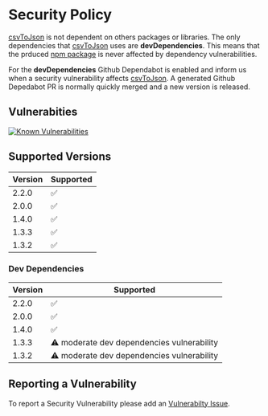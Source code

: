# Security Policy

[csvToJson](https://github.com/iuccio/csvToJson) is not dependent on others packages or libraries. The only dependencies that [csvToJson](https://github.com/iuccio/csvToJson) uses 
are **devDependencies**.
This means that the prduced [npm package](https://www.npmjs.com/package/convert-csv-to-json) is never affected by dependency vulnerabilities.

For the **devDependencies** Github Dependabot is enabled and inform us when a security vulnerability affects [csvToJson](https://github.com/iuccio/csvToJson). 
A generated Github Depedabot PR is normally quickly merged and a new version is released.

## Vulnerabities 
[![Known Vulnerabilities](https://snyk.io/test/github/iuccio/csvToJson/badge.svg)](https://snyk.io/test/github/iuccio/csvToJson)

## Supported Versions

| Version | Supported          |
| ------- | ------------------ |
| 2.2.0   | :white_check_mark: |
| 2.0.0   | :white_check_mark: |
| 1.4.0   | :white_check_mark: |
| 1.3.3   | :white_check_mark: |
| 1.3.2   | :white_check_mark: |      

### Dev Dependencies

| Version | Supported          |
| ------- | ------------------ |
| 2.2.0   | :white_check_mark: |
| 2.0.0   | :white_check_mark: |
| 1.4.0   | :white_check_mark: |
| 1.3.3   | :warning: moderate dev dependencies vulnerability|
| 1.3.2   | :warning: moderate dev dependencies vulnerability|  

## Reporting a Vulnerability

To report a Security Vulnerability please add an [Vulnerabilty Issue](https://github.com/iuccio/csvToJson/labels/vulnerabilty).  

